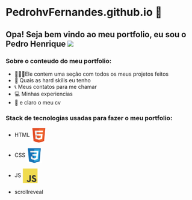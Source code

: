 # PedrohvFernandes.github.io 📄

## Opa! Seja bem vindo ao meu portfolio, eu sou o Pedro Henrique <img src="https://raw.githubusercontent.com/iampavangandhi/iampavangandhi/master/gifs/Hi.gif" width="30px">
   
### Sobre o conteudo do meu portfolio:

- 👨🏼‍💻Ele contem uma seção com todos os meus projetos feitos
- 📌 Quais as hard skills eu tenho
- 📞 Meus contatos para me chamar
- 💻 Minhas experiencias
- 📝 e claro o meu cv

### Stack de tecnologias usadas para fazer o meu portfolio:

- HTML  <img height="40" align='center' src="https://raw.githubusercontent.com/devicons/devicon/master/icons/html5/html5-original.svg">

- CSS <img height="40" align='center' src="https://raw.githubusercontent.com/devicons/devicon/master/icons/css3/css3-original.svg">

- JS  <img height="40" align='center' src="https://raw.githubusercontent.com/devicons/devicon/master/icons/javascript/javascript-original.svg">

- scrollreveal

